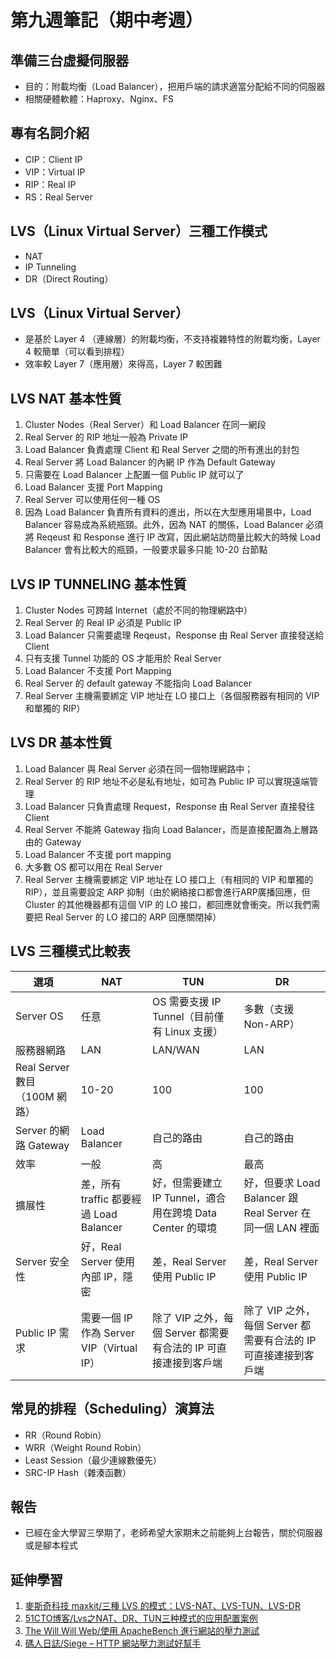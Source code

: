 # 第九週筆記（期中考週）
## 準備三台虛擬伺服器
* 目的：附載均衡（Load Balancer），把用戶端的請求適當分配給不同的伺服器
* 相關硬體軟體：Haproxy、Nginx、FS

## 專有名詞介紹
* CIP：Client IP
* VIP：Virtual IP
* RIP：Real IP
* RS：Real Server

## LVS（Linux Virtual Server）三種工作模式
* NAT
* IP Tunneling
* DR（Direct Routing）

## LVS（Linux Virtual Server）
* 是基於 Layer 4 （連線層）的附載均衡，不支持複雜特性的附載均衡，Layer 4 較簡單（可以看到排程）
* 效率較 Layer 7（應用層）來得高，Layer 7 較困難

## LVS NAT 基本性質

1. Cluster Nodes（Real Server）和 Load Balancer 在同一網段
2. Real Server 的 RIP 地址一般為 Private IP
3. Load Balancer 負責處理 Client 和 Real Server 之間的所有進出的封包
4. Real Server 將 Load Balancer 的內網 IP 作為 Default Gateway
5. 只需要在 Load Balancer 上配置一個 Public IP 就可以了
6. Load Balancer 支援 Port Mapping
7. Real Server 可以使用任何一種 OS
8. 因為 Load Balancer 負責所有資料的進出，所以在大型應用場景中，Load Balancer 容易成為系統瓶頸。此外，因為 NAT 的關係，Load Balancer 必須將 Reqeust 和 Response 進行 IP 改寫，因此網站訪問量比較大的時候 Load Balancer 會有比較大的瓶頸，一般要求最多只能 10-20 台節點

## LVS IP TUNNELING 基本性質
1. Cluster Nodes 可跨越 Internet（處於不同的物理網路中）
2. Real Server 的 Real IP 必須是 Public IP
3. Load Balancer 只需要處理 Reqeust，Response 由 Real Server 直接發送給 Client
4. 只有支援 Tunnel 功能的 OS 才能用於 Real Server
5. Load Balancer 不支援 Port Mapping
6. Real Server 的 default gateway 不能指向 Load Balancer
7. Real Server 主機需要綁定 VIP 地址在 LO 接口上（各個服務器有相同的 VIP 和單獨的 RIP）

## LVS DR 基本性質
1. Load Balancer 與 Real Server 必須在同一個物理網路中；
2. Real Server 的 RIP 地址不必是私有地址，如可為 Public IP 可以實現遠端管理
3. Load Balancer 只負責處理 Request，Response 由 Real Server 直接發往 Client
4. Real Server 不能將 Gateway 指向 Load Balancer，而是直接配置為上層路由的 Gateway
5. Load Balancer 不支援 port mapping
6. 大多數 OS 都可以用在 Real Server
7. Real Server 主機需要綁定 VIP 地址在 LO 接口上（有相同的 VIP 和單獨的 RIP），並且需要設定 ARP 抑制（由於網絡接口都會進行ARP廣播回應，但 Cluster 的其他機器都有這個 VIP 的 LO 接口，都回應就會衝突。所以我們需要把 Real Server 的 LO 接口的 ARP 回應關閉掉）

## LVS 三種模式比較表
| 選項 | NAT | TUN | DR |
| --- | --- | --- | --- |
| Server OS | 任意 | OS 需要支援 IP Tunnel（目前僅有 Linux 支援）| 多數（支援 Non-ARP）|
| 服務器網路 | LAN | LAN/WAN | LAN |
| Real Server 數目（100M 網路） | 10-20 | 100 | 100 |
| Server 的網路 Gateway | Load Balancer | 自己的路由 | 自己的路由 |
| 效率 | 一般 | 高 | 最高 |
| 擴展性 | 差，所有 traffic 都要經過 Load Balancer | 好，但需要建立 IP Tunnel，適合用在跨境 Data Center 的環境 | 好，但要求 Load Balancer 跟 Real Server 在同一個 LAN 裡面 |
| Server 安全性 | 好，Real Server 使用內部 IP，隱密 | 差，Real Server 使用 Public IP | 差，Real Server 使用 Public IP |
| Public IP 需求 | 需要一個 IP 作為 Server VIP（Virtual IP）| 除了 VIP 之外，每個 Server 都需要有合法的 IP 可直接連接到客戶端 | 除了 VIP 之外，每個 Server 都需要有合法的 IP 可直接連接到客戶端 |

## 常見的排程（Scheduling）演算法
* RR（Round Robin）
* WRR（Weight Round Robin）
* Least Session（最少連線數優先）
* SRC-IP Hash（雜湊函數）

## 報告
* 已經在金大學習三學期了，老師希望大家期末之前能夠上台報告，關於伺服器或是腳本程式

## 延伸學習
1. [麥斯奇科技 maxkit/三種 LVS 的模式：LVS-NAT、LVS-TUN、LVS-DR](http://blog.maxkit.com.tw/2016/05/lvs-lvs-natlvs-tunlvs-dr.html)
2. [51CTO博客/Lvs之NAT、DR、TUN三种模式的应用配置案例](https://blog.51cto.com/lansgg/1229421)
3. [The Will Will Web/使用 ApacheBench 進行網站的壓力測試](https://blog.miniasp.com/post/2008/06/30/Using-ApacheBench-ab-to-to-Web-stress-test)
4. [碼人日誌/Siege – HTTP 網站壓力測試好幫手](https://coder.tw/?p=7198)